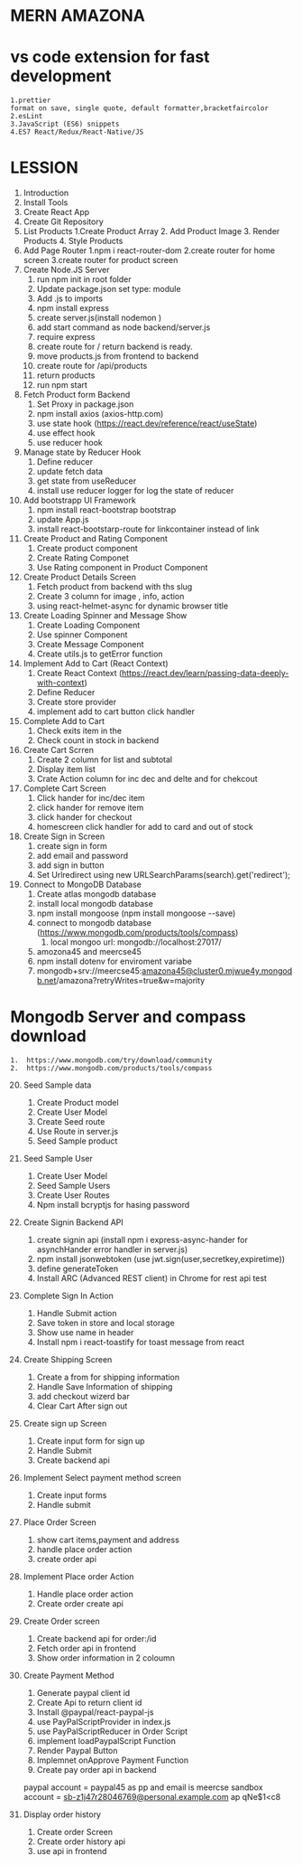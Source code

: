 # MERN AMAZONA

# vs code extension for fast development

    1.prettier
    format on save, single quote, default formatter,bracketfaircolor
    2.esLint
    3.JavaScript (ES6) snippets
    4.ES7 React/Redux/React-Native/JS

# LESSION

1.  Introduction
2.  Install Tools
3.  Create React App
4.  Create Git Repository
5.  List Products
    1.Create Product Array 2. Add Product Image 3. Render Products 4. Style Products
6.  Add Page Router
    1.npm i react-router-dom
    2.create router for home screen
    3.create router for product screen
7.  Create Node.JS Server
    1.  run npm init in root folder
    2.  Update package.json set type: module
    3.  Add .js to imports
    4.  npm install express
    5.  create server.js(install nodemon )
    6.  add start command as node backend/server.js
    7.  require express
    8.  create route for / return backend is ready.
    9.  move products.js from frontend to backend
    10. create route for /api/products
    11. return products
    12. run npm start
8.  Fetch Product form Backend
    1.  Set Proxy in package.json
    2.  npm install axios (axios-http.com)
    3.  use state hook (https://react.dev/reference/react/useState)
    4.  use effect hook
    5.  use reducer hook
9.  Manage state by Reducer Hook
    1.  Define reducer
    2.  update fetch data
    3.  get state from useReducer
    4.  install use reducer logger for log the state of reducer
10. Add bootstrapp UI Framework
    1.  npm install react-bootstrap bootstrap
    2.  update App.js
    3.  install react-bootstarp-route for linkcontainer instead of link
11. Create Product and Rating Component
    1.  Create product component
    2.  Create Rating Componet
    3.  Use Rating component in Product Component
12. Create Product Details Screen
    1.  Fetch product from backend with ths slug
    2.  Create 3 column for image , info, action
    3.  using react-helmet-async for dynamic browser title
13. Create Loading Spinner and Message Show
    1.  Create Loading Component
    2.  Use spinner Component
    3.  Create Message Component
    4.  Create utils.js to getError function
14. Implement Add to Cart (React Context)
    1. Create React Context (https://react.dev/learn/passing-data-deeply-with-context)
    2. Define Reducer
    3. Create store provider
    4. implement add to cart button click handler
15. Complete Add to Cart
    1.  Check exits item in the
    2.  Check count in stock in backend
16. Create Cart Scrren
    1.  Create 2 column for list and subtotal
    2.  Display item list
    3.  Crate Action column for inc dec and delte and for chekcout
17. Complete Cart Screen
    1.  Click hander for inc/dec item
    2.  click hander for remove item
    3.  click hander for checkout
    4.  homescreen click handler for add to card and out of stock
18. Create Sign in Screen
    1.  create sign in form
    2.  add email and password
    3.  add sign in button
    4.  Set Urlredirect using new URLSearchParams(search).get('redirect');
19. Connect to MongoDB Database
    1.  Create atlas mongodb database
    2.  install local mongodb database
    3.  npm install mongoose (npm install mongoose --save)
    4.  connect to mongodb database (https://www.mongodb.com/products/tools/compass)
        1. local mongoo url: mongodb://localhost:27017/
    5.  amozona45 and meercse45
    6.  npm install dotenv for enviroment variabe
    7.  mongodb+srv://meercse45:amazona45@cluster0.mjwue4y.mongodb.net/amazona?retryWrites=true&w=majority

# Mongodb Server and compass download

    1.  https://www.mongodb.com/try/download/community
    2.  https://www.mongodb.com/products/tools/compass

20. Seed Sample data
    1.  Create Product model
    2.  Create User Model
    3.  Create Seed route
    4.  Use Route in server.js
    5.  Seed Sample product
21. Seed Sample User
    1.  Create User Model
    2.  Seed Sample Users
    3.  Create User Routes
    4.  Npm install bcryptjs for hasing password
22. Create Signin Backend API
    1. create signin api (install npm i express-async-hander for asynchHander error handler in server.js)
    2. npm install jsonwebtoken (use jwt.sign(user,secretkey,expiretime))
    3. define generateToken
    4. Install ARC (Advanced REST client) in Chrome for rest api test
23. Complete Sign In Action
    1.  Handle Submit action
    2.  Save token in store and local storage
    3.  Show use name in header
    4.  Install npm i react-toastify for toast message from react
24. Create Shipping Screen
    1.  Create a from for shipping information
    2.  Handle Save Information of shipping
    3.  add checkout wizerd bar
    4.  Clear Cart After sign out
25. Create sign up Screen
    1. Create input form for sign up
    2. Handle Submit
    3. Create backend api
26. Implement Select payment method screen
    1.  Create input forms
    2.  Handle submit
27. Place Order Screen
    1.  show cart items,payment and address
    2.  handle place order action
    3.  create order api
28. Implement Place order Action
    1.  Handle place order action
    2.  Create order create api
29. Create Order screen
    1.  Create backend api for order:/id
    2.  Fetch order api in frontend
    3.  Show order information in 2 coloumn
30. Create Payment Method

    1.  Generate paypal client id
    2.  Create Api to return client id
    3.  Install @paypal/react-paypal-js
    4.  use PayPalScriptProvider in index.js
    5.  use PayPalScriptReducer in Order Script
    6.  implement loadPaypalScript Function
    7.  Render Paypal Button
    8.  Implemnet onApprove Payment Function
    9.  Create pay order api in backend

    paypal account = paypal45 as pp and email is meercse
    sandbox account = sb-z1j47r28046769@personal.example.com ap qNe$1<c8

31. Display order history
    1.  Create order Screen
    2.  Create order history api
    3.  use api in frontend
